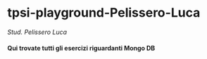 # tpsi-playground-Pelissero-Luca

_Stud. Pelissero Luca_

#### Qui trovate tutti gli esercizi riguardanti Mongo DB

